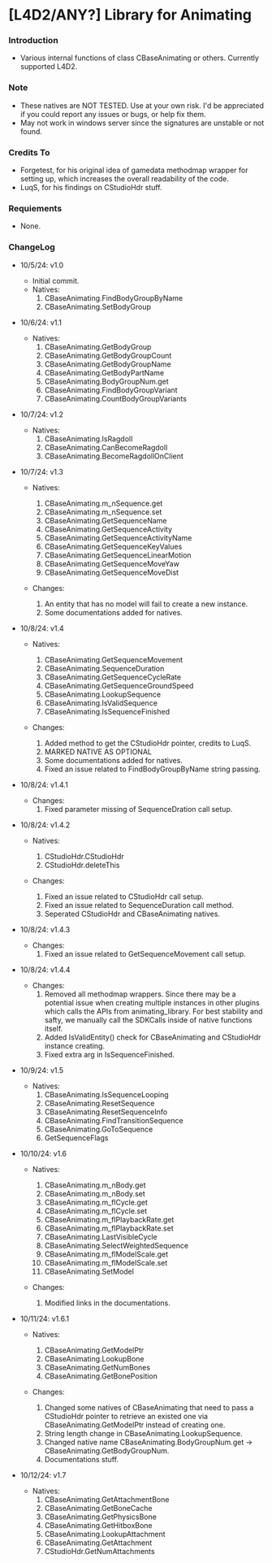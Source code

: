 # [L4D2/ANY?] Library for Animating

### Introduction

- Various internal functions of class CBaseAnimating or others. Currently supported L4D2.

### Note

- These natives are NOT TESTED. Use at your own risk. I'd be appreciated if you could report any issues or bugs, or help fix them.
- May not work in windows server since the signatures are unstable or not found.

### Credits To

- Forgetest, for his original idea of gamedata methodmap wrapper for setting up, which increases the overall readability of the code.
- LuqS, for his findings on CStudioHdr stuff.

### Requiements

- None.

### ChangeLog

- 10/5/24: v1.0
  - Initial commit.
  - Natives:
    1. CBaseAnimating.FindBodyGroupByName
    2. CBaseAnimating.SetBodyGroup

- 10/6/24: v1.1
  - Natives:
    1. CBaseAnimating.GetBodyGroup
    2. CBaseAnimating.GetBodyGroupCount
    3. CBaseAnimating.GetBodyGroupName
    4. CBaseAnimating.GetBodyPartName
    5. CBaseAnimating.BodyGroupNum.get
    6. CBaseAnimating.FindBodyGroupVariant
    7. CBaseAnimating.CountBodyGroupVariants

- 10/7/24: v1.2
  - Natives:
    1. CBaseAnimating.IsRagdoll
    2. CBaseAnimating.CanBecomeRagdoll
    3. CBaseAnimating.BecomeRagdollOnClient

- 10/7/24: v1.3
  - Natives:
    1. CBaseAnimating.m_nSequence.get
    2. CBaseAnimating.m_nSequence.set
    3. CBaseAnimating.GetSequenceName
    4. CBaseAnimating.GetSequenceActivity
    5. CBaseAnimating.GetSequenceActivityName
    6. CBaseAnimating.GetSequenceKeyValues
    7. CBaseAnimating.GetSequenceLinearMotion
    8. CBaseAnimating.GetSequenceMoveYaw
    9. CBaseAnimating.GetSequenceMoveDist

  - Changes:
    1. An entity that has no model will fail to create a new instance.
    2. Some documentations added for natives.

- 10/8/24: v1.4
  - Natives:
    1. CBaseAnimating.GetSequenceMovement
    2. CBaseAnimating.SequenceDuration
    3. CBaseAnimating.GetSequenceCycleRate
    4. CBaseAnimating.GetSequenceGroundSpeed
    5. CBaseAnimating.LookupSequence
    6. CBaseAnimating.IsValidSequence
    7. CBaseAnimating.IsSequenceFinished

  - Changes:
    1. Added method to get the CStudioHdr pointer, credits to LuqS.
    2. MARKED NATIVE AS OPTIONAL
    3. Some documentations added for natives.
    4. Fixed an issue related to FindBodyGroupByName string passing.

- 10/8/24: v1.4.1
  - Changes:
    1. Fixed parameter missing of SequenceDration call setup.

- 10/8/24: v1.4.2
  - Natives:
    1. CStudioHdr.CStudioHdr
    2. CStudioHdr.deleteThis

  - Changes:
    1. Fixed an issue related to CStudioHdr call setup.
    2. Fixed an issue related to SequenceDuration call method.
    3. Seperated CStudioHdr and CBaseAnimating natives.

- 10/8/24: v1.4.3
  - Changes:
    1. Fixed an issue related to GetSequenceMovement call setup.

- 10/8/24: v1.4.4
  - Changes:
    1. Removed all methodmap wrappers. Since there may be a potential issue when creating multiple instances in other plugins which calls the APIs from animating_library. For best stability and safty, we manually call the SDKCalls inside of native functions itself.
    2. Added IsValidEntity() check for CBaseAnimating and CStudioHdr instance creating.
    3. Fixed extra arg in IsSequenceFinished.

- 10/9/24: v1.5
  - Natives:
    1. CBaseAnimating.IsSequenceLooping
    2. CBaseAnimating.ResetSequence
    3. CBaseAnimating.ResetSequenceInfo
    4. CBaseAnimating.FindTransitionSequence
    5. CBaseAnimating.GoToSequence
    6. GetSequenceFlags

- 10/10/24: v1.6
  - Natives:
    1. CBaseAnimating.m_nBody.get
    2. CBaseAnimating.m_nBody.set
    3. CBaseAnimating.m_flCycle.get
    4. CBaseAnimating.m_flCycle.set
    5. CBaseAnimating.m_flPlaybackRate.get
    6. CBaseAnimating.m_flPlaybackRate.set
    7. CBaseAnimating.LastVisibleCycle
    8. CBaseAnimating.SelectWeightedSequence
    9. CBaseAnimating.m_flModelScale.get
    10. CBaseAnimating.m_flModelScale.set
    11. CBaseAnimating.SetModel
  
  - Changes:
    1. Modified links in the documentations.

- 10/11/24: v1.6.1
  - Natives:
    1. CBaseAnimating.GetModelPtr
    2. CBaseAnimating.LookupBone
    3. CBaseAnimating.GetNumBones
    4. CBaseAnimating.GetBonePosition

  - Changes:
    1. Changed some natives of CBaseAnimating that need to pass a CStudioHdr pointer to retrieve an existed one via CBaseAnimating.GetModelPtr instead of creating one.
    2. String length change in CBaseAnimating.LookupSequence.
    3. Changed native name CBaseAnimating.BodyGroupNum.get -> CBaseAnimating.GetBodyGroupNum.
    4. Documentations stuff.

- 10/12/24: v1.7
  - Natives:
    1. CBaseAnimating.GetAttachmentBone
    2. CBaseAnimating.GetBoneCache
    3. CBaseAnimating.GetPhysicsBone
    4. CBaseAnimating.GetHitboxBone
    5. CBaseAnimating.LookupAttachment
    6. CBaseAnimating.GetAttachment
    7. CStudioHdr.GetNumAttachments